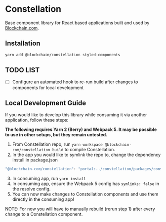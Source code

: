 # Constellation
Base component library for React based applications built and used by [Blockchain.com](blockchain.com).

## Installation
```sh
yarn add @blockchain/constellation styled-components
```

## TODO LIST
- [ ] Configure an automated hook to re-run build after changes to components for local development

## Local Development Guide
If you would like to develop this library while consuming it via another application, follow these steps:


**The following requires Yarn 2 (Berry) and Webpack 5.  It may be possible to use in other setups, but they remain untested.**

1) From Constellation repo, run `yarn workspace @blockchain-com/constellation build` to compile Constellation.
2) In the app you would like to symlink the repo to, change the dependency install in package.json 
```sh
"@blockchain-com/constellation": "portal:../constellation/packages/constellation", // relative path may be different!
```
3) In consuming app, run `yarn install`
4) In consuming app, ensure the Webpack 5 config has `symlinks: false` in the resolve config.
5) You can now make changes to Constellation components and use them directly in the consuming app!

NOTE: For now you will have to manually rebuild (rerun step 1) after every change to a Constellation component.
